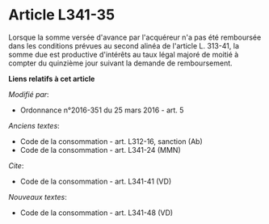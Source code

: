 # Article L341-35

Lorsque la somme versée d'avance par l'acquéreur n'a pas été remboursée dans les conditions prévues au second alinéa de
l'article L. 313-41, la somme due est productive d'intérêts au taux légal majoré de moitié à compter du quinzième jour
suivant la demande de remboursement.

**Liens relatifs à cet article**

_Modifié par_:

  - Ordonnance n°2016-351 du 25 mars 2016 - art. 5

_Anciens textes_:

  - Code de la consommation - art. L312-16, sanction (Ab)
  - Code de la consommation - art. L341-24 (MMN)

_Cite_:

  - Code de la consommation - art. L341-41 (VD)

_Nouveaux textes_:

  - Code de la consommation - art. L341-48 (VD)
